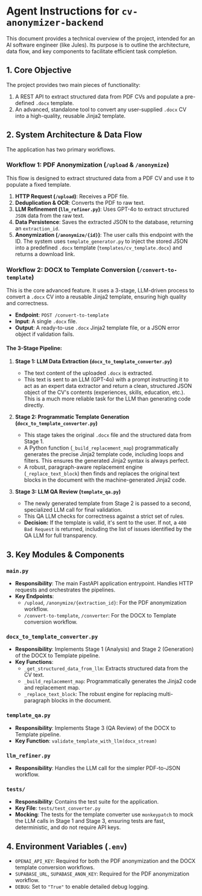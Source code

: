# Agent Instructions for `cv-anonymizer-backend`

This document provides a technical overview of the project, intended for an AI software engineer (like Jules). Its purpose is to outline the architecture, data flow, and key components to facilitate efficient task completion.

## 1. Core Objective

The project provides two main pieces of functionality:
1.  A REST API to extract structured data from PDF CVs and populate a pre-defined `.docx` template.
2.  An advanced, standalone tool to convert any user-supplied `.docx` CV into a high-quality, reusable Jinja2 template.

## 2. System Architecture & Data Flow

The application has two primary workflows.

### Workflow 1: PDF Anonymization (`/upload` & `/anonymize`)
This flow is designed to extract structured data from a PDF CV and use it to populate a fixed template.
1.  **HTTP Request (`/upload`)**: Receives a PDF file.
2.  **Deduplication & OCR**: Converts the PDF to raw text.
3.  **LLM Refinement (`llm_refiner.py`)**: Uses GPT-4o to extract structured `JSON` data from the raw text.
4.  **Data Persistence**: Saves the extracted JSON to the database, returning an `extraction_id`.
5.  **Anonymization (`/anonymize/{id}`)**: The user calls this endpoint with the ID. The system uses `template_generator.py` to inject the stored JSON into a predefined `.docx` template (`templates/cv_template.docx`) and returns a download link.

### Workflow 2: DOCX to Template Conversion (`/convert-to-template`)
This is the core advanced feature. It uses a 3-stage, LLM-driven process to convert a `.docx` CV into a reusable Jinja2 template, ensuring high quality and correctness.

-   **Endpoint**: `POST /convert-to-template`
-   **Input**: A single `.docx` file.
-   **Output**: A ready-to-use `.docx` Jinja2 template file, or a JSON error object if validation fails.

#### The 3-Stage Pipeline:

1.  **Stage 1: LLM Data Extraction (`docx_to_template_converter.py`)**
    -   The text content of the uploaded `.docx` is extracted.
    -   This text is sent to an LLM (GPT-4o) with a prompt instructing it to act as an expert data extractor and return a clean, structured JSON object of the CV's contents (experiences, skills, education, etc.). This is a much more reliable task for the LLM than generating code directly.

2.  **Stage 2: Programmatic Template Generation (`docx_to_template_converter.py`)**
    -   This stage takes the original `.docx` file and the structured data from Stage 1.
    -   A Python function (`_build_replacement_map`) programmatically generates the precise Jinja2 template code, including loops and filters. This ensures the generated Jinja2 syntax is always perfect.
    -   A robust, paragraph-aware replacement engine (`_replace_text_block`) then finds and replaces the original text blocks in the document with the machine-generated Jinja2 code.

3.  **Stage 3: LLM QA Review (`template_qa.py`)**
    -   The newly generated template from Stage 2 is passed to a second, specialized LLM call for final validation.
    -   This QA LLM checks for correctness against a strict set of rules.
    -   **Decision:** If the template is valid, it's sent to the user. If not, a `400 Bad Request` is returned, including the list of issues identified by the QA LLM for full transparency.

## 3. Key Modules & Components

### `main.py`
- **Responsibility**: The main FastAPI application entrypoint. Handles HTTP requests and orchestrates the pipelines.
- **Key Endpoints**:
    - `/upload`, `/anonymize/{extraction_id}`: For the PDF anonymization workflow.
    - `/convert-to-template`, `/converter`: For the DOCX to Template conversion workflow.

### `docx_to_template_converter.py`
- **Responsibility**: Implements Stage 1 (Analysis) and Stage 2 (Generation) of the DOCX to Template pipeline.
- **Key Functions**:
    - `_get_structured_data_from_llm`: Extracts structured data from the CV text.
    - `_build_replacement_map`: Programmatically generates the Jinja2 code and replacement map.
    - `_replace_text_block`: The robust engine for replacing multi-paragraph blocks in the document.

### `template_qa.py`
- **Responsibility**: Implements Stage 3 (QA Review) of the DOCX to Template pipeline.
- **Key Function**: `validate_template_with_llm(docx_stream)`

### `llm_refiner.py`
- **Responsibility**: Handles the LLM call for the simpler PDF-to-JSON workflow.

### `tests/`
- **Responsibility**: Contains the test suite for the application.
- **Key File**: `tests/test_converter.py`
- **Mocking**: The tests for the template converter use `monkeypatch` to mock the LLM calls in Stage 1 and Stage 3, ensuring tests are fast, deterministic, and do not require API keys.

## 4. Environment Variables (`.env`)

- `OPENAI_API_KEY`: Required for both the PDF anonymization and the DOCX template conversion workflows.
- `SUPABASE_URL`, `SUPABASE_ANON_KEY`: Required for the PDF anonymization workflow.
- `DEBUG`: Set to `"True"` to enable detailed debug logging.
